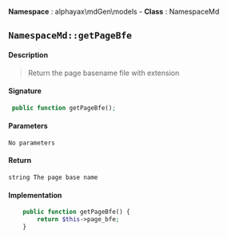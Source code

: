 **Namespace**  : alphayax\mdGen\models  - **Class** : NamespaceMd

## `NamespaceMd::getPageBfe`

#### Description

> Return the page basename file with extension


#### Signature

```php
 public function getPageBfe();
```

#### Parameters

    No parameters

#### Return

    string The page base name

#### Implementation

```php
    public function getPageBfe() {
        return $this->page_bfe;
    }

```
